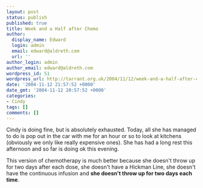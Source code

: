 ```yaml
---
layout: post
status: publish
published: true
title: Week and a Half after Chemo
author:
  display_name: Edward
  login: admin
  email: edward@aldreth.com
  url: ''
author_login: admin
author_email: edward@aldreth.com
wordpress_id: 51
wordpress_url: http://tarrant.org.uk/2004/11/12/week-and-a-half-after-chemo/
date: '2004-11-12 21:57:52 +0000'
date_gmt: '2004-11-12 20:57:52 +0000'
categories:
- Cindy
tags: []
comments: []
---
```


Cindy is doing fine, but is absolutely exhausted. Today, all she has
managed to do is pop out in the car with me for an hour or so to look at
kitchens (obviously we only like really expensive ones). She has had a
long rest this afternoon and so far is doing ok this evening.

This version of chemotherapy is much better because she doesn\'t throw
up for two days after each dose, she doesn\'t have a Hickman Line, she
doesn\'t have the continuous infusion and **she doesn\'t throw up for
two days each time**.

